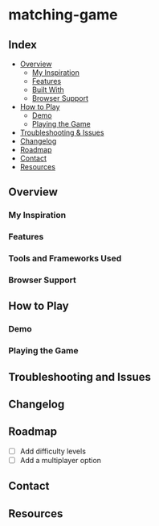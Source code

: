 ﻿# matching-game

 ## Index
- [Overview](#overview)
  - [My Inspiration](#my-inspiration)
  - [Features](#features)
  - [Built With](#tools-and-frameworks-used)
  - [Browser Support](#browser-support)
- [How to Play](#how-to-play)
  - [Demo](#demo)
  - [Playing the Game](#playing-the-game)
- [Troubleshooting & Issues](#troubleshooting-and-issues)
- [Changelog](#changelog)
- [Roadmap](#roadmap)
- [Contact](#contact)
- [Resources](#resources)


## Overview

### My Inspiration

### Features
    
### Tools and Frameworks Used

### Browser Support

## How to Play

### Demo

### Playing the Game

## Troubleshooting and Issues

## Changelog

## Roadmap
- [ ] Add difficulty levels
- [ ] Add a multiplayer option

## Contact

## Resources
